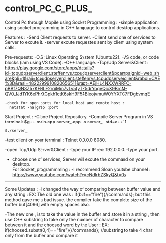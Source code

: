 # control_PC_C_PLUS_
Control Pc through Mopile using Socket Programming :
 -simple application using socket programming in C++ language to control desktop 
  applications.

Features :
    -Send Client requests to server.
    -Client send one of services to Server to excute it.
    -server excute requestes sent by client using system calls.

Pre-requests:
    -O.S :Linux Operating System (Ubuntu22).
    -VS code, or code blocks (iam using VS Code).
    -C++ language.
    -Tcp/Udp Server&Client :
     https://play.google.com/store/apps/details?id=tcpudpserverclient.steffenrvs.tcpudpserverclient&pcampaignid=web_share&pli=1&raii=tcpudpserverclient.steffenrvs.tcpudpserverclient&raboi=CAE%3D&rasi=4822299910820656511&rapt=AEjHL4NXXWRRFC-pBBf7QN3Z57KFHLF2rqiMm7vLv5tyTZ5drYogeQicX9BrcM-QV0_IJd1YK6ePhKtGpkh1ctK6skH9F54BleojvmuW0YYXTC7FDgbvmqE
    
    
    -check for open ports for local host and remote host :
      netstat -na|grep :port

Start Project :
  -Clone Project Repository.
  -Compile Server Program in VS terminal:
    $g++ main.cpp server_.cpp -o server_ -std=c++11
  
    $./server_
 
  -test client on your terminal : Telnet 0.0.0.0 8080.
  
  -open Tcp/Udp Server&Client : 
      -type your IP :ex: 192.0.0.0.
      -type your port.
  - choose one of services, Server will excute the command on your desktop.    
For Socket_programmming :
  -I recommend Sloan youtube channel : 
    https://www.youtube.com/watch?v=cNdlrbZSkyQ&t=0s
---------------------------------------
Some Updates :
  -I changed the way of comparing between buffer value and any string :
     EX: The old one was : if(buf=="fire"){//commands}; but this method gave me
          a bad issue. the compiler take the complete size of the buffer buf[4096]
          with empty spaces also. 

   -The new one , is to take the value in the buffer and store it in a string , then use C++ substring to take only the number of character to compare between it and the choosed word by the User :
    EX:  if(choosed.substr(0,4)=="fire"){//commands}; //substring to take 4 char only from the  buffer and compare it       
